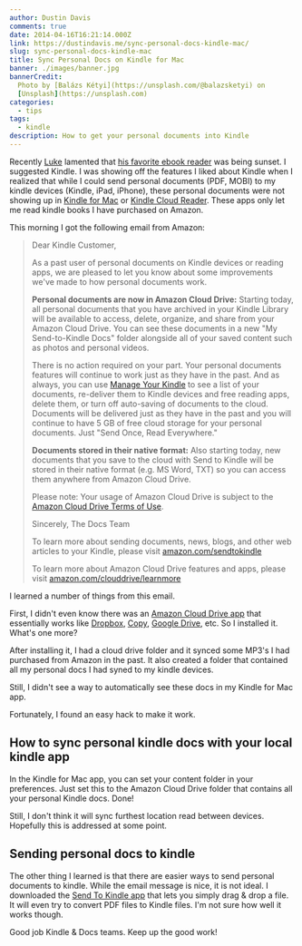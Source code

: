 ```yaml
---
author: Dustin Davis
comments: true
date: 2014-04-16T16:21:14.000Z
link: https://dustindavis.me/sync-personal-docs-kindle-mac/
slug: sync-personal-docs-kindle-mac
title: Sync Personal Docs on Kindle for Mac
banner: ./images/banner.jpg
bannerCredit:
  Photo by [Balázs Kétyi](https://unsplash.com/@balazsketyi) on
  [Unsplash](https://unsplash.com)
categories:
  - tips
tags:
  - kindle
description: How to get your personal documents into Kindle
---
```


Recently [Luke](http://lukelarsen.com) lamented that
[his favorite ebook reader](https://readmill.com/epilogue) was being sunset. I
suggested Kindle. I was showing off the features I liked about Kindle when I
realized that while I could send personal documents (PDF, MOBI) to my kindle
devices (Kindle, iPad, iPhone), these personal documents were not showing up in
[Kindle for Mac](http://www.amazon.com/gp/feature.html?docId=1000464931) or
[Kindle Cloud Reader](https://read.amazon.com/). These apps only let me read
kindle books I have purchased on Amazon.

This morning I got the following email from Amazon:

> Dear Kindle Customer,
>
> As a past user of personal documents on Kindle devices or reading apps, we are
> pleased to let you know about some improvements we've made to how personal
> documents work.
>
> **Personal documents are now in Amazon Cloud Drive:** Starting today, all
> personal documents that you have archived in your Kindle Library will be
> available to access, delete, organize, and share from your Amazon Cloud Drive.
> You can see these documents in a new "My Send-to-Kindle Docs" folder alongside
> all of your saved content such as photos and personal videos.
>
> There is no action required on your part. Your personal documents features
> will continue to work just as they have in the past. And as always, you can
> use [Manage Your Kindle](https://www.amazon.com/myk) to see a list of your
> documents, re-deliver them to Kindle devices and free reading apps, delete
> them, or turn off auto-saving of documents to the cloud. Documents will be
> delivered just as they have in the past and you will continue to have 5 GB of
> free cloud storage for your personal documents. Just "Send Once, Read
> Everywhere."
>
> **Documents stored in their native format:** Also starting today, new
> documents that you save to the cloud with Send to Kindle will be stored in
> their native format (e.g. MS Word, TXT) so you can access them anywhere from
> Amazon Cloud Drive.
>
> Please note: Your usage of Amazon Cloud Drive is subject to the
> [Amazon Cloud Drive Terms of Use](https://www.amazon.com/cd/tou).
>
> Sincerely, The Docs Team
>
> To learn more about sending documents, news, blogs, and other web articles to
> your Kindle, please visit
> [amazon.com/sendtokindle](https://www.amazon.com/sendtokindle/)
>
> To learn more about Amazon Cloud Drive features and apps, please visit
> [amazon.com/clouddrive/learnmore](https://www.amazon.com/clouddrive/learnmore)

I learned a number of things from this email.

First, I didn't even know there was an
[Amazon Cloud Drive app](http://www.amazon.com/gp/feature.html?docId=1000796781)
that essentially works like [Dropbox](https://db.tt/bl2ZSRt),
[Copy](https://copy.com?r=JdJJ4H), [Google Drive](https://drive.google.com),
etc. So I installed it. What's one more?

After installing it, I had a cloud drive folder and it synced some MP3's I had
purchased from Amazon in the past. It also created a folder that contained all
my personal docs I had syned to my kindle devices.

Still, I didn't see a way to automatically see these docs in my Kindle for Mac
app.

Fortunately, I found an easy hack to make it work.

## How to sync personal kindle docs with your local kindle app

In the Kindle for Mac app, you can set your content folder in your preferences.
Just set this to the Amazon Cloud Drive folder that contains all your personal
Kindle docs. Done!

Still, I don't think it will sync furthest location read between devices.
Hopefully this is addressed at some point.

## Sending personal docs to kindle

The other thing I learned is that there are easier ways to send personal
documents to kindle. While the email message is nice, it is not ideal. I
downloaded the [Send To Kindle app](https://www.amazon.com/sendtokindle/) that
lets you simply drag & drop a file. It will even try to convert PDF files to
Kindle files. I'm not sure how well it works though.

Good job Kindle & Docs teams. Keep up the good work!
